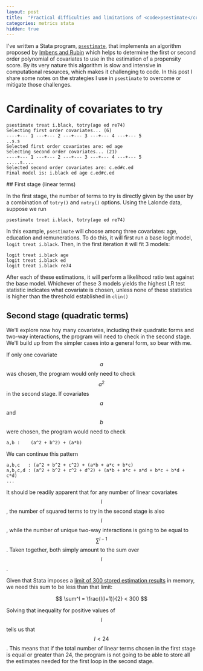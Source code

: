 ```yaml
---
layout: post
title:  "Practical difficulties and limitations of <code>psestimate</code>"
categories: metrics stata
hidden: true
---
```


I've written a Stata program, [`psestimate`](/resources/psestimate), that implements an algorithm proposed by [Imbens and Rubin](http://jhr.uwpress.org/content/50/2/373) which helps to determine the first or second order polynomial of covariates to use in the  estimation of a propensity score. By its very nature this algorithm is slow and intensive in computational resources, which makes it challenging to code. In this post I share some notes on the strategies I use in `psestimate` to overcome or mitigate those challenges.

# Cardinality of covariates to try



```
psestimate treat i.black, totry(age ed re74)
Selecting first order covariates... (6)
----+--- 1 ---+--- 2 ---+--- 3 ---+--- 4 ---+--- 5
..s.s
Selected first order covariates are: ed age
Selecting second order covariates... (21)
----+--- 1 ---+--- 2 ---+--- 3 ---+--- 4 ---+--- 5
.....s....
Selected second order covariates are: c.ed#c.ed
Final model is: i.black ed age c.ed#c.ed
```

## First stage (linear terms)

In the first stage, the number of terms to try is directly given by the user by a combination of `totry()` and `notry()` options.
Using the Lalonde data, suppose we run

```
psestimate treat i.black, totry(age ed re74)
```

In this example, `psestimate` will choose among three covariates: age, education and remunerations. To do this, it will first run a base logit model, `logit treat i.black`. Then, in the first iteration it will fit 3 models:

```
logit treat i.black age
logit treat i.black ed
logit treat i.black re74
```

After each of these estimations, it will perform a likelihood ratio test against the base model.
Whichever of these 3 models yields the highest LR test statistic indicates what covariate is chosen, unless none of these statistics is higher than the threshold established in `clin()`



## Second stage (quadratic terms)

We'll explore now hoy many covariates, including their quadratic forms and two-way interactions, the program will need to check in the second stage. We'll build up from the simpler cases into a general form, so bear with me.

If only one covariate $$a$$ was chosen, the program would only need to check $$a^2$$ in the second stage. If covariates $$a$$ and $$b$$ were chosen, the program would need to check

```
a,b :    (a^2 + b^2) + (a*b)
```

We can continue this pattern

```
a,b,c   : (a^2 + b^2 + c^2) + (a*b + a*c + b*c)
a,b,c,d : (a^2 + b^2 + c^2 + d^2) + (a*b + a*c + a*d + b*c + b*d + c*d)
...
```

It should be readily apparent that for any number of linear covariates $$l$$, the number of squared terms to try in the second stage is also $$l$$, while the number of unique two-way interactions is going to be equal to $$\sum^{l-1}$$. Taken together, both simply amount to the sum over $$l$$.

Given that Stata imposes a [limit of 300 stored estimation results](http://www.stata.com/help.cgi?limits) in memory, we need this sum to be less than that limit:

$$
\sum^l = \frac{l(l+1)}{2} < 300
$$

Solving that inequality for positive values of $$l$$ tells us that $$l<24$$. This means that if the total number of linear terms chosen in the first stage is equal or greater than 24, the program is not going to be able to store all the estimates needed for the first loop in the second stage.

